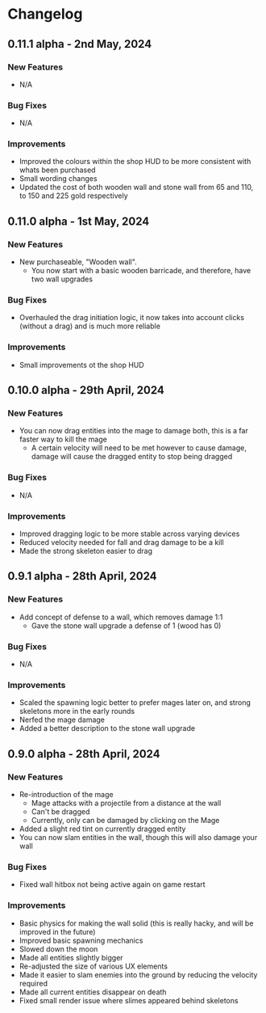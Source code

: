 # Changelog

## 0.11.1 alpha - 2nd May, 2024

### New Features
- N/A

### Bug Fixes
- N/A

### Improvements
- Improved the colours within the shop HUD to be more consistent with whats been purchased
- Small wording changes
- Updated the cost of both wooden wall and stone wall from 65 and 110, to 150 and 225 gold respectively

## 0.11.0 alpha - 1st May, 2024

### New Features
- New purchaseable, "Wooden wall".
   - You now start with a basic wooden barricade, and therefore, have two wall upgrades

### Bug Fixes
- Overhauled the drag initiation logic, it now takes into account clicks (without a drag) and is much more reliable

### Improvements
- Small improvements ot the shop HUD

## 0.10.0 alpha - 29th April, 2024

### New Features
- You can now drag entities into the mage to damage both, this is a far faster way to kill the mage
   - A certain velocity will need to be met however to cause damage, damage will cause the dragged entity to stop being dragged

### Bug Fixes
- N/A

### Improvements
- Improved dragging logic to be more stable across varying devices
- Reduced velocity needed for fall and drag damage to be a kill
- Made the strong skeleton easier to drag

## 0.9.1 alpha - 28th April, 2024

### New Features
- Add concept of defense to a wall, which removes damage 1:1
   - Gave the stone wall upgrade a defense of 1 (wood has 0)

### Bug Fixes
- N/A

### Improvements
- Scaled the spawning logic better to prefer mages later on, and strong skeletons more in the early rounds
- Nerfed the mage damage
- Added a better description to the stone wall upgrade

## 0.9.0 alpha - 28th April, 2024

### New Features
- Re-introduction of the mage
    - Mage attacks with a projectile from a distance at the wall
    - Can't be dragged
    - Currently, only can be damaged by clicking on the Mage
- Added a slight red tint on currently dragged entity
- You can now slam entities in the wall, though this will also damage your wall

### Bug Fixes
- Fixed wall hitbox not being active again on game restart

### Improvements
- Basic physics for making the wall solid (this is really hacky, and will be improved in the future)
- Improved basic spawning mechanics
- Slowed down the moon
- Made all entities slightly bigger
- Re-adjusted the size of various UX elements
- Made it easier to slam enemies into the ground by reducing the velocity required
- Made all current entities disappear on death
- Fixed small render issue where slimes appeared behind skeletons